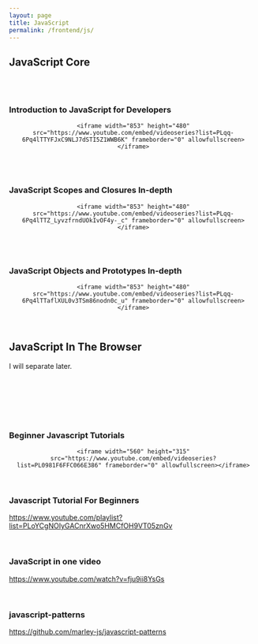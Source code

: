 ```yaml
---
layout: page
title: JavaScript
permalink: /frontend/js/
---
```




## JavaScript Core



<br/><br/>

### Introduction to JavaScript for Developers

<div align="center">

    <iframe width="853" height="480" src="https://www.youtube.com/embed/videoseries?list=PLqq-6Pq4lTTYFJxC9NLJ7dSTI5Z1WWB6K" frameborder="0" allowfullscreen></iframe>

</div>


<br/><br/>

### JavaScript Scopes and Closures In-depth

<div align="center">

    <iframe width="853" height="480" src="https://www.youtube.com/embed/videoseries?list=PLqq-6Pq4lTTZ_LyvzfrndUOkIvOF4y-_c" frameborder="0" allowfullscreen></iframe>

</div>


<br/><br/>

### JavaScript Objects and Prototypes In-depth

<div align="center">

    <iframe width="853" height="480" src="https://www.youtube.com/embed/videoseries?list=PLqq-6Pq4lTTaflXUL0v3TSm86nodn0c_u" frameborder="0" allowfullscreen></iframe>

</div>



<br/>

## JavaScript In The Browser


I will separate later.



<br/><br/>
<br/>
<br/><br/>

### Beginner Javascript Tutorials

<div align="center">

    <iframe width="560" height="315" src="https://www.youtube.com/embed/videoseries?list=PL0981F6FFC066E386" frameborder="0" allowfullscreen></iframe>

</div>


<br/>

### Javascript Tutorial For Beginners
https://www.youtube.com/playlist?list=PLoYCgNOIyGACnrXwo5HMCfOH9VT05znGv


<br/>

### JavaScript in one video
https://www.youtube.com/watch?v=fju9ii8YsGs


<br/>

### javascript-patterns

https://github.com/marley-js/javascript-patterns
